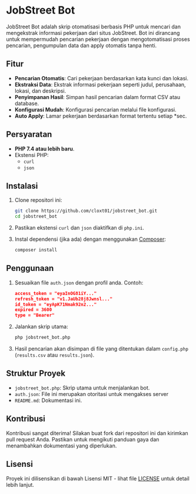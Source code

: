 # JobStreet Bot

JobStreet Bot adalah skrip otomatisasi berbasis PHP untuk mencari dan mengekstrak informasi pekerjaan dari situs JobStreet. Bot ini dirancang untuk mempermudah pencarian pekerjaan dengan mengotomatisasi proses pencarian, pengumpulan data dan apply otomatis tanpa henti.

## Fitur

- **Pencarian Otomatis**: Cari pekerjaan berdasarkan kata kunci dan lokasi.
- **Ekstraksi Data**: Ekstrak informasi pekerjaan seperti judul, perusahaan, lokasi, dan deskripsi.
- **Penyimpanan Hasil**: Simpan hasil pencarian dalam format CSV atau database.
- **Konfigurasi Mudah**: Konfigurasi pencarian melalui file konfigurasi.
- **Auto Apply**: Lamar pekerjaan berdasarkan format tertentu setiap *sec.

## Persyaratan

- **PHP 7.4 atau lebih baru**.
- Ekstensi PHP:
  - `curl`
  - `json`

## Instalasi

1. Clone repositori ini:

    ```bash
    git clone https://github.com/cloxt01/jobstreet_bot.git
    cd jobstreet_bot
    ```

2. Pastikan ekstensi `curl` dan `json` diaktifkan di `php.ini`.

3. Instal dependensi (jika ada) dengan menggunakan [Composer](https://getcomposer.org/):

    ```bash
    composer install
    ```

## Penggunaan

1. Sesuaikan file `auth.json` dengan profil anda. Contoh:

    ```json
    access_token = "eyaInOG81iY..."
    refresh_token = "v1.JaUb28j8Jwnsl..."
    id_token = "eyApK71Nmak92n2..."
    expired = 3600
    type = "Bearer"
    ```

2. Jalankan skrip utama:

    ```bash
    php jobstreet_bot.php
    ```

3. Hasil pencarian akan disimpan di file yang ditentukan dalam `config.php` (`results.csv` atau `results.json`).

## Struktur Proyek

- `jobstreet_bot.php`: Skrip utama untuk menjalankan bot.
- `auth.json`: File ini merupakan otoritasi untuk mengakses server
- `README.md`: Dokumentasi ini.

## Kontribusi

Kontribusi sangat diterima! Silakan buat fork dari repositori ini dan kirimkan pull request Anda. Pastikan untuk mengikuti panduan gaya dan menambahkan dokumentasi yang diperlukan.

## Lisensi

Proyek ini dilisensikan di bawah Lisensi MIT - lihat file [LICENSE](LICENSE) untuk detail lebih lanjut.
